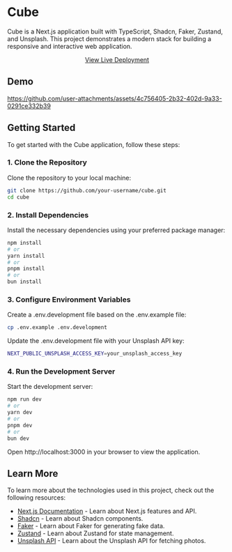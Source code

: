 # Cube

Cube is a Next.js application built with TypeScript, Shadcn, Faker, Zustand, and Unsplash. This project demonstrates a modern stack for building a responsive and interactive web application.

<p align="center">
  <a href="https://cube-xi-seven.vercel.app" target="_blank">View Live Deployment</a>
</p>

## Demo

https://github.com/user-attachments/assets/4c756405-2b32-402d-9a33-0291ce332b39

## Getting Started

To get started with the Cube application, follow these steps:

### 1. Clone the Repository

Clone the repository to your local machine:

```bash
git clone https://github.com/your-username/cube.git
cd cube
```

### 2. Install Dependencies

Install the necessary dependencies using your preferred package manager:

```bash
npm install
# or
yarn install
# or
pnpm install
# or
bun install
```

### 3. Configure Environment Variables

Create a .env.development file based on the .env.example file:

```bash
cp .env.example .env.development
```

Update the .env.development file with your Unsplash API key:

```bash
NEXT_PUBLIC_UNSPLASH_ACCESS_KEY=your_unsplash_access_key
```

### 4. Run the Development Server

Start the development server:

```bash
npm run dev
# or
yarn dev
# or
pnpm dev
# or
bun dev
```

Open http://localhost:3000 in your browser to view the application.

## Learn More

To learn more about the technologies used in this project, check out the following resources:

- [Next.js Documentation](https://nextjs.org/) - Learn about Next.js features and API.
- [Shadcn](https://ui.shadcn.com/) - Learn about Shadcn components.
- [Faker](https://fakerjs.dev/) - Learn about Faker for generating fake data.
- [Zustand](https://zustand-demo.pmnd.rs/) - Learn about Zustand for state management.
- [Unsplash API](https://unsplash.com/developers) - Learn about the Unsplash API for fetching photos.
